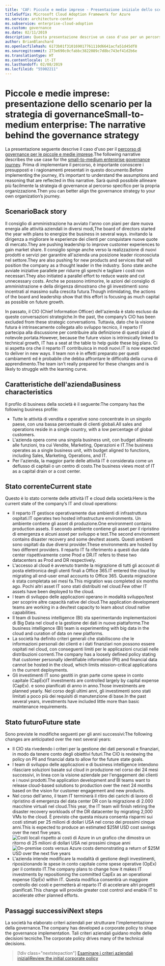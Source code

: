 ```yaml
---
title: 'CAF: Piccole e medie imprese - Presentazione iniziale dello scenario per la strategia di governance'
titleSuffix: Microsoft Cloud Adoption Framework for Azure
ms.service: architecture-center
ms.subservice: enterprise-cloud-adoption
ms.custom: governance
ms.date: 02/11/2019
description: Questa presentazione descrive un caso d'uso per un percorso di governance per piccole e medie imprese.
author: BrianBlanchard
ms.openlocfilehash: 6173b01f310169017761110d6641acfa51d45df8
ms.sourcegitcommit: 273e690c0cfabbc3822089c7d8bc743ef41d2b6e
ms.translationtype: HT
ms.contentlocale: it-IT
ms.lasthandoff: 02/08/2019
ms.locfileid: "55902211"
---
```

# <a name="small-to-medium-enterprise-the-narrative-behind-the-governance-strategy"></a><span data-ttu-id="da789-103">Piccole e medie imprese: presentazione dello scenario per la strategia di governance</span><span class="sxs-lookup"><span data-stu-id="da789-103">Small-to-medium enterprise: The narrative behind the governance strategy</span></span>

<span data-ttu-id="da789-104">La presentazione seguente descrive il caso d'uso per il [percorso di governance per le piccole e medie imprese](./overview.md).</span><span class="sxs-lookup"><span data-stu-id="da789-104">The following narrative describes the use case for the [small-to-medium enterprise governance journey](./overview.md).</span></span> <span data-ttu-id="da789-105">Prima di implementare il percorso, è importante conoscere i presupposti e i ragionamenti presentati in questo documento.</span><span class="sxs-lookup"><span data-stu-id="da789-105">Before implementing the journey, it’s important to understand the assumptions and reasoning that are reflected in this narrative.</span></span> <span data-ttu-id="da789-106">Sarà quindi possibile allineare più facilmente la strategia di governance al percorso specifico per la propria organizzazione.</span><span class="sxs-lookup"><span data-stu-id="da789-106">Then you can better align the governance strategy to your own organization’s journey.</span></span>

## <a name="back-story"></a><span data-ttu-id="da789-107">Scenario</span><span class="sxs-lookup"><span data-stu-id="da789-107">Back story</span></span>

<span data-ttu-id="da789-108">Il consiglio di amministrazione ha avviato l'anno con piani per dare nuova energia alle attività aziendali in diversi modi,</span><span class="sxs-lookup"><span data-stu-id="da789-108">The board of directors started the year with plans to energize the business in several ways.</span></span> <span data-ttu-id="da789-109">invitando la dirigenza a migliorare le esperienze dei clienti per conquistare nuove quote di mercato.</span><span class="sxs-lookup"><span data-stu-id="da789-109">They are pushing leadership to improve customer experiences to gain market share.</span></span> <span data-ttu-id="da789-110">Il consiglio spinge anche verso la realizzazione di nuovi prodotti e servizi per garantire all'azienda una posizione leader riconosciuta nel settore.</span><span class="sxs-lookup"><span data-stu-id="da789-110">They are also pushing for new products and services that will position the company as a thought leader in the industry.</span></span> <span data-ttu-id="da789-111">Sono state anche avviate iniziative parallele per ridurre gli sprechi e tagliare i costi non necessari.</span><span class="sxs-lookup"><span data-stu-id="da789-111">They also initiated a parallel effort to reduce waste and cut unnecessary costs.</span></span> <span data-ttu-id="da789-112">Anche se possono intimorire, le azioni del consiglio di amministrazione e della dirigenza dimostrano che gli investimenti sono incentrati al massimo sulla crescita futura.</span><span class="sxs-lookup"><span data-stu-id="da789-112">Though intimidating, the actions of the board and leadership show that this effort is focusing as much capital as possible on future growth.</span></span>

<span data-ttu-id="da789-113">In passato, il CIO (Chief Information Officer) dell'azienda è stato escluso da queste conversazioni strategiche.</span><span class="sxs-lookup"><span data-stu-id="da789-113">In the past, the company’s CIO has been excluded from these strategic conversations.</span></span> <span data-ttu-id="da789-114">Tuttavia, dato che la visione futura è intrinsecamente collegata allo sviluppo tecnico, il reparto IT partecipa alla discussione per contribuire alla definizione di questi piani di notevole portata.</span><span class="sxs-lookup"><span data-stu-id="da789-114">However, because the future vision is intrinsically linked to technical growth, IT has a seat at the table to help guide these big plans.</span></span> <span data-ttu-id="da789-115">Ci si aspetta ora che il reparto IT contribuisca in modi nuovi.</span><span class="sxs-lookup"><span data-stu-id="da789-115">IT is now expected to deliver in new ways.</span></span> <span data-ttu-id="da789-116">Il team non è in effetti preparato per questi cambiamenti ed è probabile che debba affrontare le difficoltà della curva di apprendimento.</span><span class="sxs-lookup"><span data-stu-id="da789-116">The team isn’t really prepared for these changes and is likely to struggle with the learning curve.</span></span>

## <a name="business-characteristics"></a><span data-ttu-id="da789-117">Caratteristiche dell'azienda</span><span class="sxs-lookup"><span data-stu-id="da789-117">Business characteristics</span></span>

<span data-ttu-id="da789-118">Il profilo di business della società è il seguente:</span><span class="sxs-lookup"><span data-stu-id="da789-118">The company has the following business profile:</span></span>

- <span data-ttu-id="da789-119">Tutte le attività di vendita e operative sono concentrate in un singolo paese, con una bassa percentuale di clienti globali.</span><span class="sxs-lookup"><span data-stu-id="da789-119">All sales and operations reside in a single country, with a low percentage of global customers.</span></span>
- <span data-ttu-id="da789-120">L'azienda opera come una singola business unit, con budget allineato alle funzioni, tra cui Vendite, Marketing, Operazioni e IT.</span><span class="sxs-lookup"><span data-stu-id="da789-120">The business operates as a single business unit, with budget aligned to functions, including Sales, Marketing, Operations, and IT.</span></span>
- <span data-ttu-id="da789-121">Per l'azienda, la maggior parte delle attività IT è considerata come un deflusso di capitali o un centro di costo.</span><span class="sxs-lookup"><span data-stu-id="da789-121">The business views most of IT as a capital drain or a cost center.</span></span>

## <a name="current-state"></a><span data-ttu-id="da789-122">Stato corrente</span><span class="sxs-lookup"><span data-stu-id="da789-122">Current state</span></span>

<span data-ttu-id="da789-123">Questo è lo stato corrente delle attività IT e cloud della società:</span><span class="sxs-lookup"><span data-stu-id="da789-123">Here is the current state of the company’s IT and cloud operations:</span></span>

- <span data-ttu-id="da789-124">Il reparto IT gestisce operativamente due ambienti di infrastruttura ospitati.</span><span class="sxs-lookup"><span data-stu-id="da789-124">IT operates two hosted infrastructure environments.</span></span> <span data-ttu-id="da789-125">Un ambiente contiene gli asset di produzione.</span><span class="sxs-lookup"><span data-stu-id="da789-125">One environment contains production assets.</span></span> <span data-ttu-id="da789-126">Il secondo ambiente contiene gli asset per il ripristino di emergenza e alcuni asset per sviluppo e test.</span><span class="sxs-lookup"><span data-stu-id="da789-126">The second environment contains disaster recovery and some dev/test assets.</span></span> <span data-ttu-id="da789-127">Questi ambienti sono ospitati da due diversi provider.</span><span class="sxs-lookup"><span data-stu-id="da789-127">These environments are hosted by two different providers.</span></span> <span data-ttu-id="da789-128">Il reparto IT fa riferimento a questi due data center rispettivamente come Prod e DR.</span><span class="sxs-lookup"><span data-stu-id="da789-128">IT refers to these two datacenters as Prod and DR respectively.</span></span>
- <span data-ttu-id="da789-129">L'accesso al cloud è avvenuto tramite la migrazione di tutti gli account di posta elettronica degli utenti finali a Office 365.</span><span class="sxs-lookup"><span data-stu-id="da789-129">IT entered the cloud by migrating all end-user email accounts to Office 365.</span></span> <span data-ttu-id="da789-130">Questa migrazione è stata completata sei mesi fa.</span><span class="sxs-lookup"><span data-stu-id="da789-130">This migration was completed six months ago.</span></span> <span data-ttu-id="da789-131">Pochi altri asset IT sono stati distribuiti nel cloud.</span><span class="sxs-lookup"><span data-stu-id="da789-131">Few other IT assets have been deployed to the cloud.</span></span>
- <span data-ttu-id="da789-132">I team di sviluppo delle applicazioni operano in modalità sviluppo/test per scoprire altre capacità native del cloud.</span><span class="sxs-lookup"><span data-stu-id="da789-132">The application development teams are working in a dev/test capacity to learn about cloud native capabilities.</span></span>
- <span data-ttu-id="da789-133">Il team di business intelligence (BI) sta sperimentando implementazioni di Big Data nel cloud e la gestione dei dati in nuove piattaforme.</span><span class="sxs-lookup"><span data-stu-id="da789-133">The business intelligence (BI) team is experimenting with big data in the cloud and curation of data on new platforms.</span></span>
- <span data-ttu-id="da789-134">La società ha definito criteri generali che stabiliscono che le informazioni personali dei clienti e i dati finanziari non possono essere ospitati nel cloud, con conseguenti limiti per le applicazioni cruciali nelle distribuzioni correnti.</span><span class="sxs-lookup"><span data-stu-id="da789-134">The company has a loosely defined policy stating that customer personally identifiable information (PII) and financial data cannot be hosted in the cloud, which limits mission-critical applications in the current deployments.</span></span>
- <span data-ttu-id="da789-135">Gli investimenti IT sono gestiti in gran parte come spese in conto capitale (CapEx)</span><span class="sxs-lookup"><span data-stu-id="da789-135">IT investments are controlled largely by capital expense (CapEx).</span></span> <span data-ttu-id="da789-136">e sono pianificati di anno in anno.</span><span class="sxs-lookup"><span data-stu-id="da789-136">Those investments are planned yearly.</span></span> <span data-ttu-id="da789-137">Nel corso degli ultimi anni, gli investimenti sono stati limitati a poco più dei requisiti di manutenzione di base.</span><span class="sxs-lookup"><span data-stu-id="da789-137">In the past several years, investments have included little more than basic maintenance requirements.</span></span>

## <a name="future-state"></a><span data-ttu-id="da789-138">Stato futuro</span><span class="sxs-lookup"><span data-stu-id="da789-138">Future state</span></span>

<span data-ttu-id="da789-139">Sono previste le modifiche seguenti per gli anni successivi:</span><span class="sxs-lookup"><span data-stu-id="da789-139">The following changes are anticipated over the next several years:</span></span>

- <span data-ttu-id="da789-140">Il CIO sta rivedendo i criteri per la gestione dei dati personali e finanziari, in modo da tenere conto degli obiettivi futuri.</span><span class="sxs-lookup"><span data-stu-id="da789-140">The CIO is reviewing the policy on PII and financial data to allow for the future state goals.</span></span>
- <span data-ttu-id="da789-141">I team di sviluppo delle applicazioni e di business intelligence intendono rilasciare soluzioni basate sul cloud in produzione nel corso dei 24 mesi successivi, in linea con la visione aziendale per l'engagement dei clienti e i nuovi prodotti.</span><span class="sxs-lookup"><span data-stu-id="da789-141">The application development and BI teams want to release cloud-based solutions to production over the next 24 months based on the vision for customer engagement and new products.</span></span>
- <span data-ttu-id="da789-142">Nel corso dell'anno, il team IT terminerà il ritiro dei carichi di lavoro di ripristino di emergenza del data center DR con la migrazione di 2.000 macchine virtuali nel cloud.</span><span class="sxs-lookup"><span data-stu-id="da789-142">This year, the IT team will finish retiring the disaster recovery workloads of the DR datacenter by migrating 2,000 VMs to the cloud.</span></span> <span data-ttu-id="da789-143">È previsto che questa misura consenta risparmi sui costi stimati per 25 milioni di dollari USA nel corso dei prossimi cinque anni.</span><span class="sxs-lookup"><span data-stu-id="da789-143">This is expected to produce an estimated $25M USD cost savings over the next five years.</span></span>
    <span data-ttu-id="da789-144">![Costi locali rispetto ai costi di Azure in un grafico che dimostra un ritorno di 25 milioni di dollari USA nei prossimi cinque anni](../../../_images/governance/calculator-small-to-medium-enterprise.png)</span><span class="sxs-lookup"><span data-stu-id="da789-144">![On-premise costs versus Azure costs demonstrating a return of $25M USD over the next five years](../../../_images/governance/calculator-small-to-medium-enterprise.png)</span></span>
- <span data-ttu-id="da789-145">L'azienda intende modificare la modalità di gestione degli investimenti, riposizionando le spese in conto capitale come spese operative (OpEx) per il contesto IT.</span><span class="sxs-lookup"><span data-stu-id="da789-145">The company plans to change how it makes IT investments by repositioning the committed CapEx as an operational expense (OpEx) within IT.</span></span> <span data-ttu-id="da789-146">Questa modifica consentirà un maggiore controllo dei costi e permetterà al reparto IT di accelerare altri progetti pianificati.</span><span class="sxs-lookup"><span data-stu-id="da789-146">This change will provide greater cost control and enable IT to accelerate other planned efforts.</span></span>

## <a name="next-steps"></a><span data-ttu-id="da789-147">Passaggi successivi</span><span class="sxs-lookup"><span data-stu-id="da789-147">Next steps</span></span>

<span data-ttu-id="da789-148">La società ha elaborato criteri aziendali per strutturare l'implementazione della governance.</span><span class="sxs-lookup"><span data-stu-id="da789-148">The company has developed a corporate policy to shape the governance implementation.</span></span> <span data-ttu-id="da789-149">Tali criteri aziendali guidano molte delle decisioni tecniche.</span><span class="sxs-lookup"><span data-stu-id="da789-149">The corporate policy drives many of the technical decisions.</span></span>

> [!div class="nextstepaction"]
> [<span data-ttu-id="da789-150">Esaminare i criteri aziendali iniziali</span><span class="sxs-lookup"><span data-stu-id="da789-150">Review the initial corporate policy</span></span>](./initial-corporate-policy.md)
